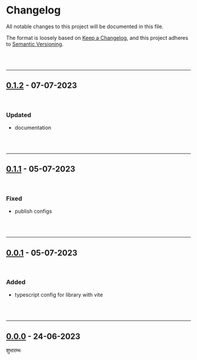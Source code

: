 # Changelog

All notable changes to this project will be documented in this file.

The format is loosely based on [Keep a Changelog][changelog],
and this project adheres to [Semantic Versioning][semver].

<br><br>

---

## [0.1.2] - 07-07-2023

<br>

### Updated

- documentation

<br><br>

---

## [0.1.1] - 05-07-2023

<br>

### Fixed

- publish configs

<br><br>

---

## [0.0.1] - 05-07-2023

<br>

### Added

- typescript config for library with vite

<br><br>

---

## [0.0.0] - 24-06-2023

शुभारम्भः

[0.1.2]: https://github.com/mrjadeja/vishesh/compare/6f06e0d..8881f38
[0.1.1]: https://github.com/mrjadeja/vishesh/commit/46f5eba6cd849f33698c5ab594949f2d504d898f "Update docs and prepare github action workflow"
[0.0.1]: https://github.com/mrjadeja/vishesh/commit/60e5816fc7d3664bdafccdca2aaa75f88eef8318 "Initial Setup"
[0.0.0]: https://github.com/mrjadeja/vishesh/commit/0be58e6a1c46e655452249712c55dbc8f496091f "Initial commit"
[changelog]: https://keepachangelog.com/en/1.0.0/ "Keep a changelog guide"
[semver]: https://semver.org/spec/v2.0.0.html "Semantic versioning"
